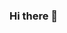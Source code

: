 ### Hi there 👋

<!--
**Aniket-kute/Aniket-kute** is a ✨ _special_ ✨ repository because its `README.md` (this file) appears on your GitHub profile.


Hello and welcome to my GitHub profile! I am a data analytics professional with a strong background in data mining, data visualization, and machine learning. I am passionate about using data to solve problems and uncover insights, and I enjoy working with a variety of tools and technologies to analyze and interpret data.
<br>
On my profile, you'll find a selection of projects and repositories that showcase my skills and experience in data analytics. From data cleaning and preprocessing to model building and evaluation, I have a wide range of skills and expertise to offer.
<br>
I am always looking for new opportunities to apply my skills and learn from others, so please feel free to connect with me or browse my projects to learn more about my work. Thank you for visiting my profile, and I hope to work with you soon!
Here are some ideas to get you started:

- 🔭 I’m currently working on finding full-time roles in Data Analysis/ Business Intelligence Analysis
- 📫 How to reach me: aniketd.kute@gmail.com
- ⚡ Fun fact: If ever, in the near future, I plan to change my career; I would like to become an ancient alien researcher.

